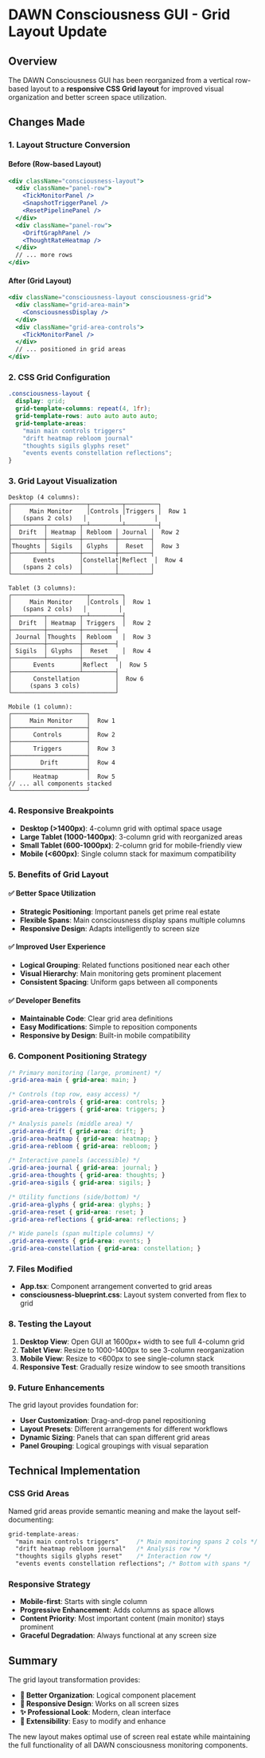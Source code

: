 # DAWN Consciousness GUI - Grid Layout Update

## Overview
The DAWN Consciousness GUI has been reorganized from a vertical row-based layout to a **responsive CSS Grid layout** for improved visual organization and better screen space utilization.

## Changes Made

### 1. Layout Structure Conversion

#### Before (Row-based Layout)
```jsx
<div className="consciousness-layout">
  <div className="panel-row">
    <TickMonitorPanel />
    <SnapshotTriggerPanel />
    <ResetPipelinePanel />
  </div>
  <div className="panel-row">
    <DriftGraphPanel />
    <ThoughtRateHeatmap />
  </div>
  // ... more rows
</div>
```

#### After (Grid Layout)
```jsx
<div className="consciousness-layout consciousness-grid">
  <div className="grid-area-main">
    <ConsciousnessDisplay />
  </div>
  <div className="grid-area-controls">
    <TickMonitorPanel />
  </div>
  // ... positioned in grid areas
</div>
```

### 2. CSS Grid Configuration

```css
.consciousness-layout {
  display: grid;
  grid-template-columns: repeat(4, 1fr);
  grid-template-rows: auto auto auto auto;
  grid-template-areas:
    "main main controls triggers"
    "drift heatmap rebloom journal"
    "thoughts sigils glyphs reset"
    "events events constellation reflections";
}
```

### 3. Grid Layout Visualization

```
Desktop (4 columns):
┌─────────────────────┬─────────┬─────────┐
│     Main Monitor    │Controls │Triggers │  Row 1
│   (spans 2 cols)   │         │         │
├─────────┬─────────┬─┴─────────┴─────────┤
│  Drift  │ Heatmap │ Rebloom │ Journal │  Row 2
├─────────┼─────────┼─────────┼─────────┤
│Thoughts │ Sigils  │ Glyphs  │  Reset  │  Row 3
├─────────┴─────────┼─────────┼─────────┤
│      Events       │Constellat│Reflect  │  Row 4
│   (spans 2 cols)  │         │         │
└───────────────────┴─────────┴─────────┘

Tablet (3 columns):
┌─────────────────────┬─────────┐
│     Main Monitor    │Controls │  Row 1
│   (spans 2 cols)   │         │
├─────────┬─────────┬─┴─────────┤
│  Drift  │ Heatmap │ Triggers  │  Row 2
├─────────┼─────────┼─────────┤
│ Journal │Thoughts │ Rebloom   │  Row 3
├─────────┼─────────┼─────────┤
│ Sigils  │ Glyphs  │  Reset    │  Row 4
├─────────┴─────────┼─────────┤
│      Events       │Reflect   │  Row 5
├───────────────────┴─────────┤
│      Constellation          │  Row 6
│     (spans 3 cols)          │
└─────────────────────────────┘

Mobile (1 column):
┌─────────────────────┐
│     Main Monitor    │  Row 1
├─────────────────────┤
│      Controls       │  Row 2
├─────────────────────┤
│      Triggers       │  Row 3
├─────────────────────┤
│        Drift        │  Row 4
├─────────────────────┤
│      Heatmap        │  Row 5
// ... all components stacked
└─────────────────────┘
```

### 4. Responsive Breakpoints

- **Desktop (>1400px)**: 4-column grid with optimal space usage
- **Large Tablet (1000-1400px)**: 3-column grid with reorganized areas
- **Small Tablet (600-1000px)**: 2-column grid for mobile-friendly view
- **Mobile (<600px)**: Single column stack for maximum compatibility

### 5. Benefits of Grid Layout

#### ✅ Better Space Utilization
- **Strategic Positioning**: Important panels get prime real estate
- **Flexible Spans**: Main consciousness display spans multiple columns
- **Responsive Design**: Adapts intelligently to screen size

#### ✅ Improved User Experience
- **Logical Grouping**: Related functions positioned near each other
- **Visual Hierarchy**: Main monitoring gets prominent placement
- **Consistent Spacing**: Uniform gaps between all components

#### ✅ Developer Benefits
- **Maintainable Code**: Clear grid area definitions
- **Easy Modifications**: Simple to reposition components
- **Responsive by Design**: Built-in mobile compatibility

### 6. Component Positioning Strategy

```css
/* Primary monitoring (large, prominent) */
.grid-area-main { grid-area: main; }

/* Controls (top row, easy access) */
.grid-area-controls { grid-area: controls; }
.grid-area-triggers { grid-area: triggers; }

/* Analysis panels (middle area) */
.grid-area-drift { grid-area: drift; }
.grid-area-heatmap { grid-area: heatmap; }
.grid-area-rebloom { grid-area: rebloom; }

/* Interactive panels (accessible) */
.grid-area-journal { grid-area: journal; }
.grid-area-thoughts { grid-area: thoughts; }
.grid-area-sigils { grid-area: sigils; }

/* Utility functions (side/bottom) */
.grid-area-glyphs { grid-area: glyphs; }
.grid-area-reset { grid-area: reset; }
.grid-area-reflections { grid-area: reflections; }

/* Wide panels (span multiple columns) */
.grid-area-events { grid-area: events; }
.grid-area-constellation { grid-area: constellation; }
```

### 7. Files Modified

- **App.tsx**: Component arrangement converted to grid areas
- **consciousness-blueprint.css**: Layout system converted from flex to grid

### 8. Testing the Layout

1. **Desktop View**: Open GUI at 1600px+ width to see full 4-column grid
2. **Tablet View**: Resize to 1000-1400px to see 3-column reorganization  
3. **Mobile View**: Resize to <600px to see single-column stack
4. **Responsive Test**: Gradually resize window to see smooth transitions

### 9. Future Enhancements

The grid layout provides foundation for:
- **User Customization**: Drag-and-drop panel repositioning
- **Layout Presets**: Different arrangements for different workflows
- **Dynamic Sizing**: Panels that can span different grid areas
- **Panel Grouping**: Logical groupings with visual separation

## Technical Implementation

### CSS Grid Areas
Named grid areas provide semantic meaning and make the layout self-documenting:

```css
grid-template-areas:
  "main main controls triggers"     /* Main monitoring spans 2 cols */
  "drift heatmap rebloom journal"   /* Analysis row */
  "thoughts sigils glyphs reset"    /* Interaction row */
  "events events constellation reflections"; /* Bottom with spans */
```

### Responsive Strategy
- **Mobile-first**: Starts with single column
- **Progressive Enhancement**: Adds columns as space allows
- **Content Priority**: Most important content (main monitor) stays prominent
- **Graceful Degradation**: Always functional at any screen size

## Summary

The grid layout transformation provides:
- **🎯 Better Organization**: Logical component placement
- **📱 Responsive Design**: Works on all screen sizes  
- **✨ Professional Look**: Modern, clean interface
- **🚀 Extensibility**: Easy to modify and enhance

The new layout makes optimal use of screen real estate while maintaining the full functionality of all DAWN consciousness monitoring components. 